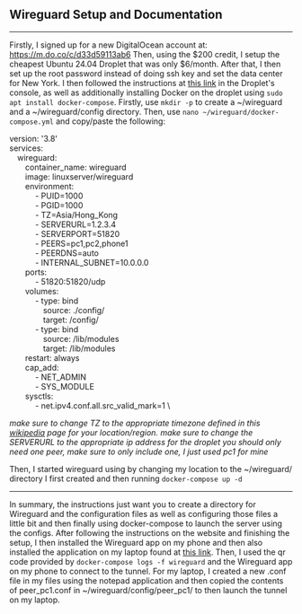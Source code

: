 
## Wireguard Setup and Documentation
___
Firstly, I signed up for a new DigitalOcean account at: https://m.do.co/c/d33d59113ab6
Then, using the $200 credit, I setup the cheapest Ubuntu 24.04 Droplet that was only $6/month.
After that, I then set up the root password instead of doing ssh key and set the data center for New York.
I then followed the instructions at [this link](https://thematrix.dev/setup-wireguard-vpn-server-with-docker/) in the Droplet's console, as well as additionally installing Docker on the droplet using ```sudo apt install docker-compose```.
Firstly, use ```mkdir -p``` to create a ~/wireguard and a ~/wireguard/config directory. 
Then, use ```nano ~/wireguard/docker-compose.yml``` and copy/paste the following:

version: '3.8' \
services: \
  &emsp;wireguard: \
    &emsp;&emsp;container_name: wireguard \
    &emsp;&emsp;image: linuxserver/wireguard \
    &emsp;&emsp;environment:\
    &emsp;&emsp;&emsp;  - PUID=1000\
    &emsp;&emsp;&emsp;  - PGID=1000\
    &emsp;&emsp;&emsp;  - TZ=Asia/Hong_Kong\
    &emsp;&emsp;&emsp;  - SERVERURL=1.2.3.4\
    &emsp;&emsp;&emsp;  - SERVERPORT=51820\
    &emsp;&emsp;&emsp;  - PEERS=pc1,pc2,phone1\
    &emsp;&emsp;&emsp;  - PEERDNS=auto\
    &emsp;&emsp;&emsp;  - INTERNAL_SUBNET=10.0.0.0\
    &emsp;&emsp;ports: \
    &emsp;&emsp;&emsp;  - 51820:51820/udp\
    &emsp;&emsp;volumes: \
    &emsp;&emsp;&emsp;  - type: bind \
    &emsp;&emsp;&emsp;&emsp;    source: ./config/ \
    &emsp;&emsp;&emsp;&emsp;    target: /config/ \
    &emsp;&emsp;&emsp;  - type: bind\
    &emsp;&emsp;&emsp;&emsp;    source: /lib/modules\
    &emsp;&emsp;&emsp;&emsp;    target: /lib/modules\
    &emsp;&emsp;restart: always \
    &emsp;&emsp;cap_add: \
    &emsp;&emsp;&emsp;  - NET_ADMIN \
    &emsp;&emsp;&emsp;  - SYS_MODULE \
    &emsp;&emsp;sysctls: \
    &emsp;&emsp;&emsp;  - net.ipv4.conf.all.src_valid_mark=1 \

*make sure to change TZ to the appropriate timezone defined in this [wikipedia](https://en.wikipedia.org/wiki/List_of_tz_database_time_zones?ref=thematrix.dev) page for your location/region.*
*make sure to change the SERVERURL to the appropriate ip address for the droplet
you should only need one peer, make sure to only include one, I just used pc1 for mine*

Then, I started wireguard using by changing my location to the ~/wireguard/ directory I first created and then running ```docker-compose up -d``` 
___
In summary, the instructions just want you to create a directory for Wireguard and the configuration files as well as configuring those files a little bit and then finally using docker-compose to launch the server using the configs. 
	After following the instructions on the website and finishing the setup, I then installed the Wireguard app on my phone and then also installed the application on my laptop found at [this link](https://www.wireguard.com/install/).
	Then, I used the qr code provided by ```docker-compose logs -f wireguard``` and the Wireguard app on my phone to connect to the tunnel.
	For my laptop, I created a new .conf file in my files using the notepad application and then copied the contents of peer_pc1.conf in ~/wireguard/config/peer_pc1/ to then launch the tunnel on my laptop.
